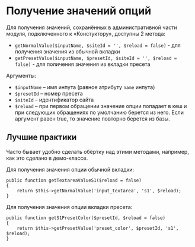 # Получение значений опций
Для получения значений, сохранённых в административной части модуля, подключенного к «Констуктору», доступны 2 метода:
* `getNormalValue($inputName, $siteId = '', $reload = false)` - для получения значения из обычной вкладки
* `getPresetValue($inputName, $presetId, $siteId = '', $reload = false)` - для поличения значения из вкладки пресета

Аргументы:
* `$inputName` – имя инпута (равное атрибуту `name` инпута)
* `$presetId` – номер пресета
* `$siteId` – идентификатор сайта
* `$reload` – при первом обращении значение опции попадает в кеш и при следующих обращениях по умолчанию берется из него. Если аргумент равен true, то значение повторно берется из базы.

## Лучшие практики
Часто бывает удобно сделать обёртку над этими методами, например, как это сделано в демо-классе. 

Для получения значения опции обычной вкладки:
	
	public function getTextareaValueS1($reload = false)
	{
	    return $this->getNormalValue('input_textarea', 's1', $reload);
	}
Для получения значения опции вкладки пресета:

	public function getS1PresetColor($presetId, $reload = false)
	{
	    return $this->getPresetValue('preset_color', $presetId, 's1', $reload);
	}